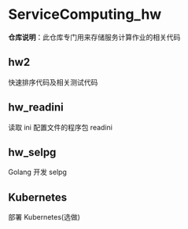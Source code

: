 # ServiceComputing_hw
**仓库说明**：此仓库专门用来存储服务计算作业的相关代码

## hw2 

快速排序代码及相关测试代码

## hw_readini 

读取 ini 配置文件的程序包 readini

## hw_selpg

Golang 开发 selpg

## Kubernetes 

部署 Kubernetes(选做)